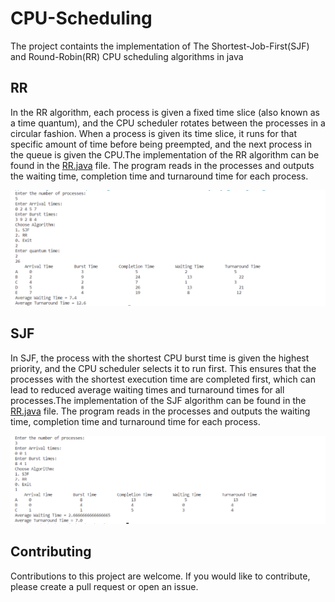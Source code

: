 # CPU-Scheduling
The project containts the implementation of The Shortest-Job-First(SJF) and Round-Robin(RR) CPU scheduling algorithms in java

## RR
In the RR algorithm, each process is given a fixed time slice (also known as a time quantum), and the CPU scheduler rotates between the processes in a circular fashion. When a process is given its time slice, it runs for that specific amount of time before being preempted, and the next process in the queue is given the CPU.The implementation of the RR algorithm can be found in the <a href="https://github.com/Mahmoud175/CPU-Scheduling/blob/main/Src/RR.java">RR.java</a> file. The program reads in the processes and outputs the waiting time, completion time and turnaround time for each process.

![My Image](RR.png)

## SJF

In SJF, the process with the shortest CPU burst time is given the highest priority, and the CPU scheduler selects it to run first. This ensures that the processes with the shortest execution time are completed first, which can lead to reduced average waiting times and turnaround times for all processes.The implementation of the SJF algorithm can be found in the <a href="https://github.com/Mahmoud175/CPU-Scheduling/blob/main/Src/SJF.java">RR.java</a> file. The program reads in the processes and outputs the waiting time, completion time and turnaround time for each process.

![My Image](SJF.png)

## Contributing
Contributions to this project are welcome. If you would like to contribute, please create a pull request or open an issue.
